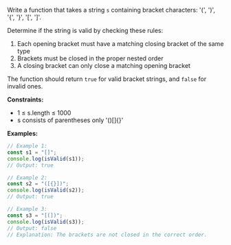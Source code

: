 Write a function that takes a string `s` containing bracket characters: '(', ')', '{', '}', '[', ']'.

Determine if the string is valid by checking these rules:
1. Each opening bracket must have a matching closing bracket of the same type
2. Brackets must be closed in the proper nested order
3. A closing bracket can only close a matching opening bracket

The function should return `true` for valid bracket strings, and `false` for invalid ones.

**Constraints:**
- 1 ≤ s.length ≤ 1000
- s consists of parentheses only '()[]{}'

**Examples:**

```typescript
// Example 1:
const s1 = "[]";
console.log(isValid(s1));
// Output: true

// Example 2:
const s2 = "([{}])";
console.log(isValid(s2));
// Output: true

// Example 3:
const s3 = "[(])";
console.log(isValid(s3));
// Output: false
// Explanation: The brackets are not closed in the correct order.
```
